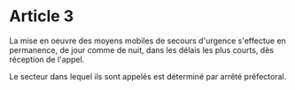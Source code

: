 # Article 3

La mise en oeuvre des moyens mobiles de secours d'urgence s'effectue en permanence, de jour comme de nuit, dans les délais les plus courts, dès réception de l'appel.

Le secteur dans lequel ils sont appelés est déterminé par arrêté préfectoral.
